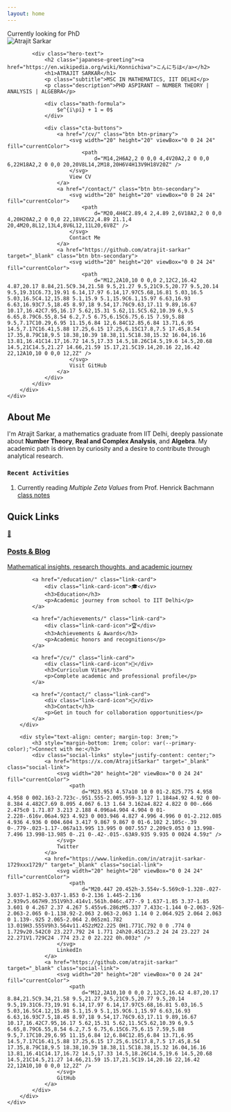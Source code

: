 ```yaml
---
layout: home
---
```


<!-- Hero Section -->
<section class="hero">
    <div class="hero-container">
        <div class="hero-content">
            <div class="hero-image">
                <div class="status-bubble">
                    <span class="status-indicator"></span>
                    Currently looking for PhD
                </div>
                <img src="https://atrajit-sarkar.gongobongo.org/data/profile.jpg" 
                     alt="Atrajit Sarkar" 
                     class="profile-image">
            </div>
            
            <div class="hero-text">
                <h2 class="japanese-greeting"><a href="https://en.wikipedia.org/wiki/Konnichiwa">こんにちは</a></h2>
                <h1>ATRAJIT SARKAR</h1>
                <p class="subtitle">MSC IN MATHEMATICS, IIT DELHI</p>
                <p class="description">PHD ASPIRANT – NUMBER THEORY | ANALYSIS | ALGEBRA</p>
                
                <div class="math-formula">
                    $e^{i\pi} + 1 = 0$
                </div>

                <div class="cta-buttons">
                    <a href="/cv/" class="btn btn-primary">
                        <svg width="20" height="20" viewBox="0 0 24 24" fill="currentColor">
                            <path
                                d="M14,2H6A2,2 0 0,0 4,4V20A2,2 0 0,0 6,22H18A2,2 0 0,0 20,20V8L14,2M18,20H6V4H13V9H18V20Z" />
                        </svg>
                        View CV
                    </a>
                    <a href="/contact/" class="btn btn-secondary">
                        <svg width="20" height="20" viewBox="0 0 24 24" fill="currentColor">
                            <path
                                d="M20,4H4C2.89,4 2,4.89 2,6V18A2,2 0 0,0 4,20H20A2,2 0 0,0 22,18V6C22,4.89 21.1,4 20,4M20,8L12,13L4,8V6L12,11L20,6V8Z" />
                        </svg>
                        Contact Me
                    </a>
                    <a href="https://github.com/atrajit-sarkar" target="_blank" class="btn btn-secondary">
                        <svg width="20" height="20" viewBox="0 0 24 24" fill="currentColor">
                            <path
                                d="M12,2A10,10 0 0,0 2,12C2,16.42 4.87,20.17 8.84,21.5C9.34,21.58 9.5,21.27 9.5,21C9.5,20.77 9.5,20.14 9.5,19.31C6.73,19.91 6.14,17.97 6.14,17.97C5.68,16.81 5.03,16.5 5.03,16.5C4.12,15.88 5.1,15.9 5.1,15.9C6.1,15.97 6.63,16.93 6.63,16.93C7.5,18.45 8.97,18 9.54,17.76C9.63,17.11 9.89,16.67 10.17,16.42C7.95,16.17 5.62,15.31 5.62,11.5C5.62,10.39 6,9.5 6.65,8.79C6.55,8.54 6.2,7.5 6.75,6.15C6.75,6.15 7.59,5.88 9.5,7.17C10.29,6.95 11.15,6.84 12,6.84C12.85,6.84 13.71,6.95 14.5,7.17C16.41,5.88 17.25,6.15 17.25,6.15C17.8,7.5 17.45,8.54 17.35,8.79C18,9.5 18.38,10.39 18.38,11.5C18.38,15.32 16.04,16.16 13.81,16.41C14.17,16.72 14.5,17.33 14.5,18.26C14.5,19.6 14.5,20.68 14.5,21C14.5,21.27 14.66,21.59 15.17,21.5C19.14,20.16 22,16.42 22,12A10,10 0 0,0 12,2Z" />
                        </svg>
                        Visit GitHub
                    </a>
                </div>
            </div>
        </div>
    </div>
</section>

<!-- About Section -->
<section class="about-section">
    <div class="container">
        <h2 class="section-title">About Me</h2>
        <div class="about-content">
            <p>I'm Atrajit Sarkar, a mathematics graduate from IIT Delhi, deeply passionate about <strong>Number
                    Theory</strong>, <strong>Real and Complex Analysis</strong>, and <strong>Algebra</strong>. My
                academic path is driven by curiosity and a desire to contribute through analytical research.</p>
        </div>
    </div>
</section>

### `Recent Activities`
1. Currently reading *Multiple Zeta Values* from Prof. Henrick Bachmann [class notes](https://www.henrikbachmann.com/uploads/7/7/6/3/77634444/mzv_2025_lecture_notes_v23.pdf)

<!-- Quick Links Section -->
<section class="quick-links">
    <div class="container">
        <h2 class="section-title">Quick Links</h2>
        <div class="links-grid">
            <a href="/posts/" class="link-card">
                <div class="link-card-icon">📝</div>
                <h3>Posts & Blog</h3>
                <p>Mathematical insights, research thoughts, and academic journey</p>
            </a>
            
            <a href="/education/" class="link-card">
                <div class="link-card-icon">🎓</div>
                <h3>Education</h3>
                <p>Academic journey from school to IIT Delhi</p>
            </a>

            <a href="/achievements/" class="link-card">
                <div class="link-card-icon">🏆</div>
                <h3>Achievements & Awards</h3>
                <p>Academic honors and recognitions</p>
            </a>

            <a href="/cv/" class="link-card">
                <div class="link-card-icon">📄</div>
                <h3>Curriculum Vitae</h3>
                <p>Complete academic and professional profile</p>
            </a>

            <a href="/contact/" class="link-card">
                <div class="link-card-icon">📧</div>
                <h3>Contact</h3>
                <p>Get in touch for collaboration opportunities</p>
            </a>
        </div>

        <div style="text-align: center; margin-top: 3rem;">
            <h3 style="margin-bottom: 1rem; color: var(--primary-color);">Connect with me:</h3>
            <div class="social-links" style="justify-content: center;">
                <a href="https://x.com/AtrajitSarkar" target="_blank" class="social-link">
                    <svg width="20" height="20" viewBox="0 0 24 24" fill="currentColor">
                        <path
                            d="M23.953 4.57a10 10 0 01-2.825.775 4.958 4.958 0 002.163-2.723c-.951.555-2.005.959-3.127 1.184a4.92 4.92 0 00-8.384 4.482C7.69 8.095 4.067 6.13 1.64 3.162a4.822 4.822 0 00-.666 2.475c0 1.71.87 3.213 2.188 4.096a4.904 4.904 0 01-2.228-.616v.06a4.923 4.923 0 003.946 4.827 4.996 4.996 0 01-2.212.085 4.936 4.936 0 004.604 3.417 9.867 9.867 0 01-6.102 2.105c-.39 0-.779-.023-1.17-.067a13.995 13.995 0 007.557 2.209c9.053 0 13.998-7.496 13.998-13.985 0-.21 0-.42-.015-.63A9.935 9.935 0 0024 4.59z" />
                    </svg>
                    Twitter
                </a>
                <a href="https://www.linkedin.com/in/atrajit-sarkar-1729xxx1729/" target="_blank" class="social-link">
                    <svg width="20" height="20" viewBox="0 0 24 24" fill="currentColor">
                        <path
                            d="M20.447 20.452h-3.554v-5.569c0-1.328-.027-3.037-1.852-3.037-1.853 0-2.136 1.445-2.136 2.939v5.667H9.351V9h3.414v1.561h.046c.477-.9 1.637-1.85 3.37-1.85 3.601 0 4.267 2.37 4.267 5.455v6.286zM5.337 7.433c-1.144 0-2.063-.926-2.063-2.065 0-1.138.92-2.063 2.063-2.063 1.14 0 2.064.925 2.064 2.063 0 1.139-.925 2.065-2.064 2.065zm1.782 13.019H3.555V9h3.564v11.452zM22.225 0H1.771C.792 0 0 .774 0 1.729v20.542C0 23.227.792 24 1.771 24h20.451C23.2 24 24 23.227 24 22.271V1.729C24 .774 23.2 0 22.222 0h.003z" />
                    </svg>
                    LinkedIn
                </a>
                <a href="https://github.com/atrajit-sarkar" target="_blank" class="social-link">
                    <svg width="20" height="20" viewBox="0 0 24 24" fill="currentColor">
                        <path
                            d="M12,2A10,10 0 0,0 2,12C2,16.42 4.87,20.17 8.84,21.5C9.34,21.58 9.5,21.27 9.5,21C9.5,20.77 9.5,20.14 9.5,19.31C6.73,19.91 6.14,17.97 6.14,17.97C5.68,16.81 5.03,16.5 5.03,16.5C4.12,15.88 5.1,15.9 5.1,15.9C6.1,15.97 6.63,16.93 6.63,16.93C7.5,18.45 8.97,18 9.54,17.76C9.63,17.11 9.89,16.67 10.17,16.42C7.95,16.17 5.62,15.31 5.62,11.5C5.62,10.39 6,9.5 6.65,8.79C6.55,8.54 6.2,7.5 6.75,6.15C6.75,6.15 7.59,5.88 9.5,7.17C10.29,6.95 11.15,6.84 12,6.84C12.85,6.84 13.71,6.95 14.5,7.17C16.41,5.88 17.25,6.15 17.25,6.15C17.8,7.5 17.45,8.54 17.35,8.79C18,9.5 18.38,10.39 18.38,11.5C18.38,15.32 16.04,16.16 13.81,16.41C14.17,16.72 14.5,17.33 14.5,18.26C14.5,19.6 14.5,20.68 14.5,21C14.5,21.27 14.66,21.59 15.17,21.5C19.14,20.16 22,16.42 22,12A10,10 0 0,0 12,2Z" />
                    </svg>
                    GitHub
                </a>
            </div>
        </div>
    </div>
</section>





